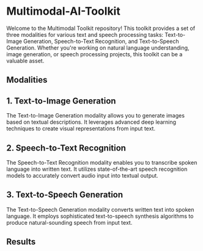 # Multimodal-AI-Toolkit

Welcome to the Multimodal Toolkit repository! This toolkit provides a set of three modalities for various text and speech processing tasks: Text-to-Image Generation, Speech-to-Text Recognition, and Text-to-Speech Generation. Whether you're working on natural language understanding, image generation, or speech processing projects, this toolkit can be a valuable asset.

## Modalities
###
## 1. Text-to-Image Generation
The Text-to-Image Generation modality allows you to generate images based on textual descriptions. It leverages advanced deep learning techniques to create visual representations from input text.

## 2. Speech-to-Text Recognition
The Speech-to-Text Recognition modality enables you to transcribe spoken language into written text. It utilizes state-of-the-art speech recognition models to accurately convert audio input into textual output.

## 3. Text-to-Speech Generation
The Text-to-Speech Generation modality converts written text into spoken language. It employs sophisticated text-to-speech synthesis algorithms to produce natural-sounding speech from input text.
###
## Results
